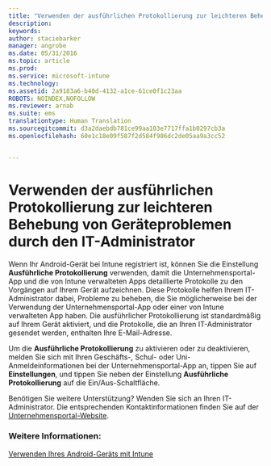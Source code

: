 ```yaml
---
title: "Verwenden der ausführlichen Protokollierung zur leichteren Behebung von Geräteproblemen durch den IT-Administrator | Microsoft Intune"
description: 
keywords: 
author: staciebarker
manager: angrobe
ms.date: 05/31/2016
ms.topic: article
ms.prod: 
ms.service: microsoft-intune
ms.technology: 
ms.assetid: 2a9183a6-b40d-4132-a1ce-61ce0f1c23aa
ROBOTS: NOINDEX,NOFOLLOW
ms.reviewer: arnab
ms.suite: ems
translationtype: Human Translation
ms.sourcegitcommit: d3a2daebdb781ce99aa103e7717ffa1b0297cb3a
ms.openlocfilehash: 60e1c18e09f587f2d584f986dc2de05aa9a3cc52


---
```



# Verwenden der ausführlichen Protokollierung zur leichteren Behebung von Geräteproblemen durch den IT-Administrator

Wenn Ihr Android-Gerät bei Intune registriert ist, können Sie die Einstellung **Ausführliche Protokollierung** verwenden, damit die Unternehmensportal-App und die von Intune verwalteten Apps detaillierte Protokolle zu den Vorgängen auf Ihrem Gerät aufzeichnen. Diese Protokolle helfen Ihrem IT-Administrator dabei, Probleme zu beheben, die Sie möglicherweise bei der Verwendung der Unternehmensportal-App oder einer von Intune verwalteten App haben. Die ausführlicher Protokollierung ist standardmäßig auf Ihrem Gerät aktiviert, und die Protokolle, die an Ihren IT-Administrator gesendet werden, enthalten Ihre E-Mail-Adresse.

Um die **Ausführliche Protokollierung** zu aktivieren oder zu deaktivieren, melden Sie sich mit Ihren Geschäfts-, Schul- oder Uni-Anmeldeinformationen bei der Unternehmensportal-App an, tippen Sie auf **Einstellungen**, und tippen Sie neben der Einstellung **Ausführliche Protokollierung** auf die Ein/Aus-Schaltfläche.

Benötigen Sie weitere Unterstützung? Wenden Sie sich an Ihren IT-Administrator. Die entsprechenden Kontaktinformationen finden Sie auf der [Unternehmensportal-Website](http://portal.manage.microsoft.com).

### Weitere Informationen:
[Verwenden Ihres Android-Geräts mit Intune](using-your-android-device-with-intune.md)



<!--HONumber=Aug16_HO4-->


